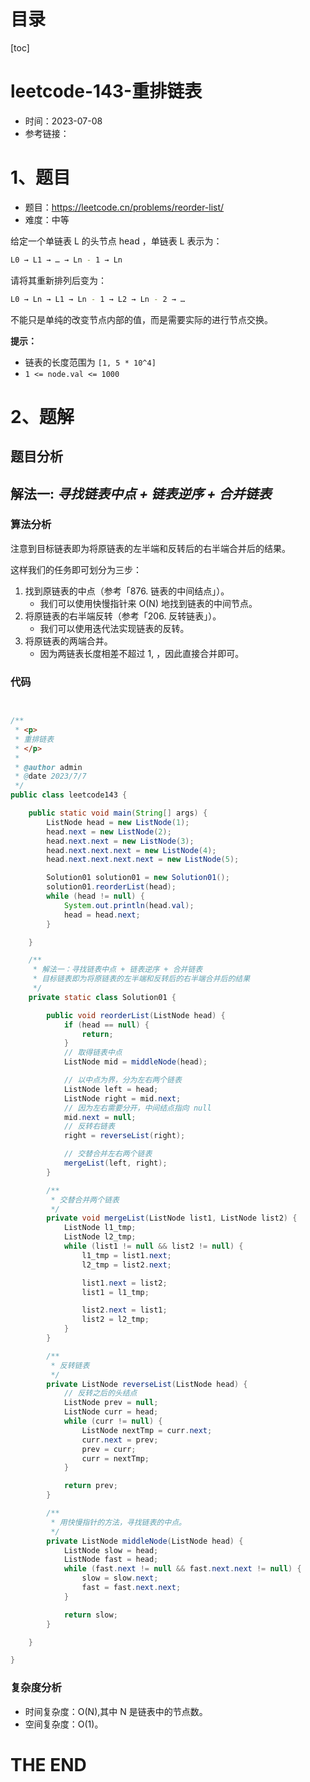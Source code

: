 # 目录

[toc]

# leetcode-143-重排链表

- 时间：2023-07-08
- 参考链接：



# 1、题目

- 题目：https://leetcode.cn/problems/reorder-list/
- 难度：中等

给定一个单链表 L 的头节点 head ，单链表 L 表示为：

```sh
L0 → L1 → … → Ln - 1 → Ln
```

请将其重新排列后变为：

```sh
L0 → Ln → L1 → Ln - 1 → L2 → Ln - 2 → …
```

不能只是单纯的改变节点内部的值，而是需要实际的进行节点交换。



**提示：**

+ 链表的长度范围为 `[1, 5 * 10^4]`
+ `1 <= node.val <= 1000`





# 2、题解

## 题目分析



## 解法一: *寻找链表中点* *+* *链表逆序* *+* *合并链表*

### 算法分析

注意到目标链表即为将原链表的左半端和反转后的右半端合并后的结果。

这样我们的任务即可划分为三步：

1. 找到原链表的中点（参考「876. 链表的中间结点」）。
   - 我们可以使用快慢指针来 O(N) 地找到链表的中间节点。
2. 将原链表的右半端反转（参考「206. 反转链表」）。
   - 我们可以使用迭代法实现链表的反转。
3. 将原链表的两端合并。
   - 因为两链表长度相差不超过 1, ，因此直接合并即可。





### 代码

```java


/**
 * <p>
 * 重排链表
 * </p>
 *
 * @author admin
 * @date 2023/7/7
 */
public class leetcode143 {

    public static void main(String[] args) {
        ListNode head = new ListNode(1);
        head.next = new ListNode(2);
        head.next.next = new ListNode(3);
        head.next.next.next = new ListNode(4);
        head.next.next.next.next = new ListNode(5);

        Solution01 solution01 = new Solution01();
        solution01.reorderList(head);
        while (head != null) {
            System.out.println(head.val);
            head = head.next;
        }

    }

    /**
     * 解法一：寻找链表中点 + 链表逆序 + 合并链表
     * 目标链表即为将原链表的左半端和反转后的右半端合并后的结果
     */
    private static class Solution01 {

        public void reorderList(ListNode head) {
            if (head == null) {
                return;
            }
            // 取得链表中点
            ListNode mid = middleNode(head);

            // 以中点为界，分为左右两个链表
            ListNode left = head;
            ListNode right = mid.next;
            // 因为左右需要分开，中间结点指向 null
            mid.next = null;
            // 反转右链表
            right = reverseList(right);

            // 交替合并左右两个链表
            mergeList(left, right);
        }

        /**
         * 交替合并两个链表
         */
        private void mergeList(ListNode list1, ListNode list2) {
            ListNode l1_tmp;
            ListNode l2_tmp;
            while (list1 != null && list2 != null) {
                l1_tmp = list1.next;
                l2_tmp = list2.next;

                list1.next = list2;
                list1 = l1_tmp;

                list2.next = list1;
                list2 = l2_tmp;
            }
        }

        /**
         * 反转链表
         */
        private ListNode reverseList(ListNode head) {
            // 反转之后的头结点
            ListNode prev = null;
            ListNode curr = head;
            while (curr != null) {
                ListNode nextTmp = curr.next;
                curr.next = prev;
                prev = curr;
                curr = nextTmp;
            }

            return prev;
        }

        /**
         * 用快慢指针的方法，寻找链表的中点。
         */
        private ListNode middleNode(ListNode head) {
            ListNode slow = head;
            ListNode fast = head;
            while (fast.next != null && fast.next.next != null) {
                slow = slow.next;
                fast = fast.next.next;
            }

            return slow;
        }

    }

}

```





### 复杂度分析

- 时间复杂度：O(N),其中 N 是链表中的节点数。
- 空间复杂度：O(1)。







# THE END